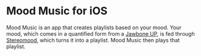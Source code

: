 # Mood Music for iOS
Mood Music is an app that creates playlists based on your mood. Your mood, which comes in a quantified form from a [Jawbone UP](https://jawbone.com/up), is fed through [Stereomood](http://www.stereomood.com/), which turns it into a playlist. Mood Music then plays that playlist.
